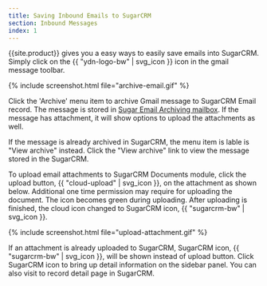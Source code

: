 ```yaml
---
title: Saving Inbound Emails to SugarCRM
section: Inbound Messages
index: 1
---
```


{{site.product}} gives you a easy ways to easily save emails into SugarCRM. Simply click on the {{ "ydn-logo-bw" | svg_icon }} icon in the gmail message toolbar. 


{% include screenshot.html file="archive-email.gif" %}

Click the 'Archive' menu item to archive Gmail message to SugarCRM Email record. The message is stored in [Sugar Email Archiving mailbox](http://support.sugarcrm.com/02_Documentation/01_Sugar_Editions/04_Sugar_Professional/Sugar_Professional_6.5/Application_Guide/23_Emails/#Sugar_Email_Archiving). If the message has attachment, it will show options to upload the attachments as well.

If the message is already archived in SugarCRM, the menu item is lable is "View archive" instead. Click the "View archive" link to view the message stored in the SugarCRM.

To upload email attachments to SugarCRM Documents module, click the upload button, {{ "cloud-upload" | svg_icon }}, on the attachment as shown below. Additional one time permission may require for uploading the document. The icon becomes green during uploading. After uploading is finished, the cloud icon changed to SugarCRM icon, {{ "sugarcrm-bw" | svg_icon }}.

{% include screenshot.html file="upload-attachment.gif" %}

If an attachment is already uploaded to SugarCRM, SugarCRM icon, {{ "sugarcrm-bw" | svg_icon }}, will be shown instead of upload button. Click SugarCRM icon to bring up detail information on the sidebar panel. You can also visit to record detail page in SugarCRM.
